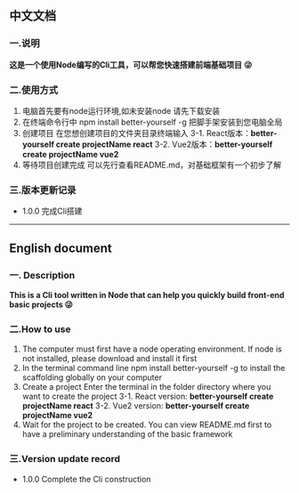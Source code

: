  ## 中文文档

### 一.说明
**这是一个使用Node编写的Cli工具，可以帮您快速搭建前端基础项目 :stuck_out_tongue_winking_eye:**

### 二.使用方式
1. 电脑首先要有node运行环境,如未安装node 请先下载安装
1. 在终端命令行中 npm install better-yourself -g 把脚手架安装到您电脑全局
1. 创建项目 在您想创建项目的文件夹目录终端输入
 3-1. React版本：**better-yourself create projectName react**
 3-2. Vue2版本：**better-yourself create projectName vue2**
1. 等待项目创建完成 可以先行查看README.md，对基础框架有一个初步了解

### 三.版本更新记录
* 1.0.0 完成Cli搭建

------------

## English document

### 一. Description
**This is a Cli tool written in Node that can help you quickly build front-end basic projects :stuck_out_tongue_winking_eye:**

### 二.How to use
1. The computer must first have a node operating environment. If node is not installed, please download and install it first
1. In the terminal command line npm install better-yourself -g to install the scaffolding globally on your computer
1. Create a project Enter the terminal in the folder directory where you want to create the project
 3-1. React version: **better-yourself create projectName react**
 3-2. Vue2 version: **better-yourself create projectName vue2**
1. Wait for the project to be created. You can view README.md first to have a preliminary understanding of the basic framework

### 三.Version update record
* 1.0.0 Complete the Cli construction


